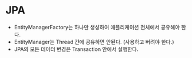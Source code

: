 # JPA
* EntityManagerFactory는 하나만 생성하여 애플리케이션 전체에서 공유해야 한다.
* EntityManager는 Thread 간에 공유하면 안된다. (사용하고 버려야 한다.)
* JPA의 모든 데이터 변경은 Transaction 안에서 실행한다.
